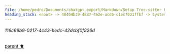 ```yaml
---
file: /home/pedro/Documents/chatgpt_export/Markdown/Setup Tree-sitter Python parser.md
heading_stack: <root> -> 48404b29-4887-462e-acd5-c1ecf0317fbf -> System -> 116c69b9-0217-4c43-bedc-42dcbf0f826d
---
```

###### 116c69b9-0217-4c43-bedc-42dcbf0f826d
[parent ⬆️](#48404b29-4887-462e-acd5-c1ecf0317fbf)
